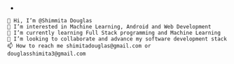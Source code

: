 - 

    👋 Hi, I’m @Shimmita Douglas
    👀 I’m interested in Machine Learning, Android and Web Development
    🌱 I’m currently learning Full Stack programming and Machine Learning
    💞️ I’m looking to collaborate and advance my software development stack
    📫 How to reach me shimitadouglas@gmail.com or douglasshimita3@gmail.com




